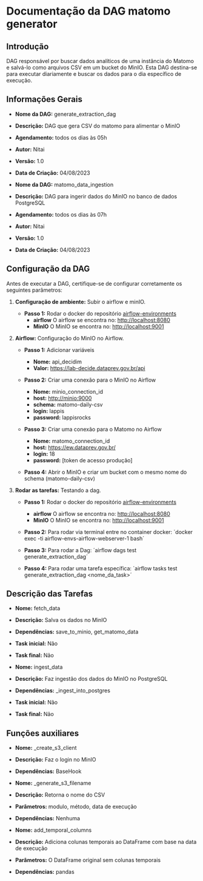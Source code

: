 # Documentação da DAG matomo generator

<!-- START doctoc generated TOC please keep comment here to allow auto update -->
<!-- DON'T EDIT THIS SECTION, INSTEAD RE-RUN doctoc TO UPDATE -->
<!-- END doctoc generated TOC please keep comment here to allow auto update -->

## Introdução

DAG responsável por buscar dados analíticos de uma instância do Matomo e salvá-lo como arquivos CSV em um bucket do MinIO. Esta DAG destina-se para executar diariamente e buscar os dados para o dia específico de execução.

## Informações Gerais

- **Nome da DAG:** generate_extraction_dag
- **Descrição:** DAG que gera CSV do matomo para alimentar o MinIO
- **Agendamento:** todos os dias às 05h
- **Autor:** Nitai
- **Versão:** 1.0
- **Data de Criação:** 04/08/2023

- **Nome da DAG:** matomo_data_ingestion
- **Descrição:** DAG para ingerir dados do MinIO no banco de dados PostgreSQL
- **Agendamento:** todos os dias às 07h
- **Autor:** Nitai
- **Versão:** 1.0
- **Data de Criação:** 04/08/2023

## Configuração da DAG

Antes de executar a DAG, certifique-se de configurar corretamente os seguintes parâmetros:

1. **Configuração de ambiente:** Subir o airflow e minIO.
    - **Passo 1:** Rodar o docker do repositório [airflow-environments](https://gitlab.com/lappis-unb/decidimbr/airflow-envs)
        - **airflow** O airflow se encontra no: <http://localhost:8080>
        - **MinIO** O MinIO se encontra no: <http://localhost:9001>

2. **Airflow:** Configuração do MinIO no Airflow.
    - **Passo 1:** Adicionar variáveis
        - **Nome:** api_decidim
        - **Valor:** <https://lab-decide.dataprev.gov.br/api>

    - **Passo 2:** Criar uma conexão para o MinIO no Airflow
        - **Nome:** minio_connection_id
        - **host:** <http://minio:9000>
        - **schema:** matomo-daily-csv
        - **login:** lappis
        - **password:** lappisrocks

    - **Passo 3:** Criar uma conexão para o Matomo no Airflow
        - **Nome:** matomo_connection_id
        - **host:** <https://ew.dataprev.gov.br/>
        - **login:** 18
        - **password:** [token de acesso produção]

    - **Passo 4:** Abrir o MinIO e criar um bucket com o mesmo nome do schema (matomo-daily-csv)

3. **Rodar as tarefas:** Testando a dag.
    - **Passo 1:** Rodar o docker do repositório [airflow-environments](https://gitlab.com/lappis-unb/decidimbr/airflow-envs)
        - **airflow** O airflow se encontra no: <http://localhost:8080>
        - **MinIO** O MinIO se encontra no: <http://localhost:9001>

    - **Passo 2:** Para rodar via terminal entre no container docker: ´docker exec -ti airflow-envs-airflow-webserver-1 bash´

    - **Passo 3:** Para rodar a Dag: ´airflow dags test generate_extraction_dag´

    - **Passo 4:** Para rodar uma tarefa específica: ´airflow tasks test generate_extraction_dag <nome_da_task>´

## Descrição das Tarefas

- **Nome:** fetch_data
- **Descrição:** Salva os dados no MinIO
- **Dependências:** save_to_minio, get_matomo_data
- **Task inicial:** Não
- **Task final:** Não

- **Nome:** ingest_data
- **Descrição:** Faz ingestão dos dados do MinIO no PostgreSQL
- **Dependências:** _ingest_into_postgres
- **Task inicial:** Não
- **Task final:** Não

## Funções auxiliares

- **Nome:** _create_s3_client
- **Descrição:** Faz o login no MinIO
- **Dependências:** BaseHook

- **Nome:** _generate_s3_filename
- **Descrição:** Retorna o nome do CSV
- **Parâmetros:** modulo, método, data de execução
- **Dependências:** Nenhuma

- **Nome:** add_temporal_columns
- **Descrição:** Adiciona colunas temporais ao DataFrame com base na data de execução
- **Parâmetros:** O DataFrame original sem colunas temporais
- **Dependências:** pandas
